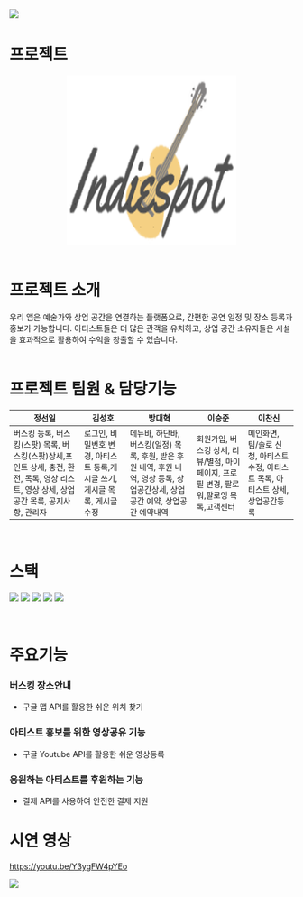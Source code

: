 <img src="https://capsule-render.vercel.app/api?type=waving&color=233067&height=150&section=header" />

# 프로젝트
<div align="center">
  <img src="https://github.com/Jeongseonil/Indie_Spot/blob/main/assets/indiespot.png?raw=true" width="300" height="300"/>
</div>

<br>

# 프로젝트 소개

<div font-size:150%>우리 앱은 예술가와 상업 공간을 연결하는 플랫폼으로, 간편한 공연 일정 및 장소 등록과 홍보가 가능합니다. 아티스트들은 더 많은 관객을 유치하고, 상업 공간 소유자들은 시설을 효과적으로 활용하여 수익을 창출할 수 있습니다.</div>

<br>

# 프로젝트 팀원 & 담당기능
|정선일|김성호|방대혁|이승준|이찬신|
|---|---|---|---|---|
|버스킹 등록, 버스킹(스팟) 목록, 버스킹(스팟)상세,포인트 상세, 충전, 환전, 목록, 영상 리스트, 영상 상세, 상업공간 목록, 공지사항, 관리자|로그인, 비밀번호 변경, 아티스트 등록,게시글 쓰기, 게시글 목록, 게시글 수정|메뉴바, 하단바, 버스킹(일정) 목록, 후원, 받은 후원 내역, 후원 내역, 영상 등록, 상업공간상세, 상업공간 예약, 상업공간 예약내역|회원가입, 버스킹 상세, 리뷰/별점, 마이페이지, 프로필 변경, 팔로워,팔로잉 목록,고객센터|메인화면, 팀/솔로 신청, 아티스트 수정, 아티스트 목록, 아티스트 상세, 상업공간등록|

<br>

# 스택
<img src="https://img.shields.io/badge/Flutter-02569B?style=flat-square&logo=flutter&logoColor=FFFFFF"/> <img src="https://img.shields.io/badge/Dart-0175C2?style=flat-square&logo=dart&logoColor=FFFFFF"/> <img src="https://img.shields.io/badge/Firebase-FFCA28?style=flat-square&logo=firebase&logoColor=FFFFFF"/> <img src="https://img.shields.io/badge/Github-181717?style=flat-square&logo=github&logoColor=FFFFFF"/> <img src="https://img.shields.io/badge/AndroidStudio-3DDC84?style=flat-square&logo=androidstudio&logoColor=FFFFFF"/> 

<br>

# 주요기능

<h3>버스킹 장소안내</h3>
<ul>
  <li>구글 맵 API를 활용한 쉬운 위치 찾기</li>
</ul>
<h3>아티스트 홍보를 위한 영상공유 기능</h3>
<ul>
  <li>구글 Youtube API를 활용한 쉬운 영상등록</li>
</ul>
<h3>응원하는 아티스트를 후원하는 기능</h3>
<ul>
  <li>결제 API를 사용하여 안전한 결제 지원</li>
</ul>

# 시연 영상

https://youtu.be/Y3ygFW4pYEo

<img src="https://capsule-render.vercel.app/api?type=waving&color=233067&height=150&section=footer" />


